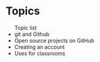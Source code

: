 # Topics

<ul>Topic list
  <li>git and Github</li>
  <li>Open source projects on GitHub</li>
  <li>Creating an account</li>
  <li>Uses for classrooms</li>
</ul>
